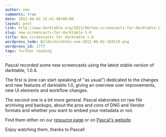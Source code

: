 ```yaml
---
author: smn
comments: true
date: 2012-06-02 15:41:48+00:00
layout: post
link: http://www.darktable.org/2012/06/new-screencasts-for-darktable-1-0/
slug: new-screencasts-for-darktable-1-0
title: New screencasts for darktable 1.0
wordpress_lede: Bildschirmfoto-vom-2012-06-02-182519.png
wordpress_id: 1777
tags: further reading
---
```


Pascal recorded some new screencasts using the latest stable version of darktable, 1.0.4.

The first is (one can start speaking of "as usual") dedicated to the changes and new features of darktable 1.0, giving an overview over improvements, new UI elements and workflow changes.

The second one is a bit more general. Pascal elaborates on raw file archiving and backups, about the pros and cons of DNG and Vendor formats and whether you want to embed your metadata or not.

Find them either on our [resource page](/resources/#screencast-tutorials) or on [Pascal's website](https://encrypted.pcode.nl/blog/2012/06/02/darktable-1-0-screencast-library-addition/).

Enjoy watching them, thanks to Pascal!

